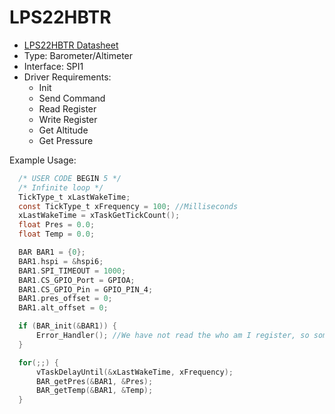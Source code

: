 # LPS22HBTR 
* [LPS22HBTR Datasheet](https://www.st.com/content/ccc/resource/technical/document/datasheet/bf/c1/4f/23/61/17/44/8a/DM00140895.pdf/files/DM00140895.pdf/jcr:content/translations/en.DM00140895.pdf)
* Type: Barometer/Altimeter 
* Interface: SPI1
* Driver Requirements:
    * Init
    * Send Command
    * Read Register
    * Write Register
    * Get Altitude
    * Get Pressure

Example Usage:

```C
  /* USER CODE BEGIN 5 */
  /* Infinite loop */
  TickType_t xLastWakeTime;
  const TickType_t xFrequency = 100; //Milliseconds
  xLastWakeTime = xTaskGetTickCount();
  float Pres = 0.0;
  float Temp = 0.0;

  BAR BAR1 = {0};
  BAR1.hspi = &hspi6;
  BAR1.SPI_TIMEOUT = 1000;
  BAR1.CS_GPIO_Port = GPIOA;
  BAR1.CS_GPIO_Pin = GPIO_PIN_4;
  BAR1.pres_offset = 0;
  BAR1.alt_offset = 0;

  if (BAR_init(&BAR1)) {
	  Error_Handler(); //We have not read the who am I register, so something is probably wrong
  }

  for(;;) {
	  vTaskDelayUntil(&xLastWakeTime, xFrequency);
      BAR_getPres(&BAR1, &Pres);
      BAR_getTemp(&BAR1, &Temp);
  }
```